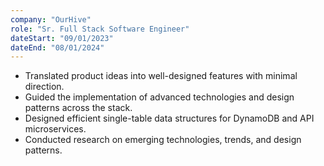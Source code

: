 ```yaml
---
company: "OurHive"
role: "Sr. Full Stack Software Engineer"
dateStart: "09/01/2023"
dateEnd: "08/01/2024"
---
```


- Translated product ideas into well-designed features with minimal direction.
- Guided the implementation of advanced technologies and design patterns across the stack.
- Designed efficient single-table data structures for DynamoDB and API microservices.
- Conducted research on emerging technologies, trends, and design patterns.
